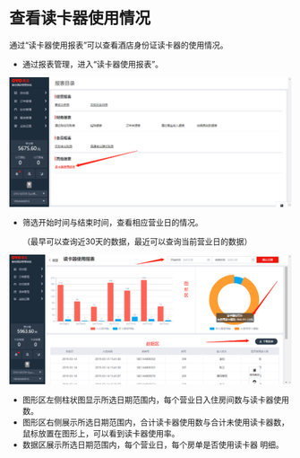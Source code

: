 # 查看读卡器使用情况

通过“读卡器使用报表”可以查看酒店身份证读卡器的使用情况。

* 通过报表管理，进入“读卡器使用报表”。

![](../../../.gitbook/assets/image%20%28248%29.png)

* 筛选开始时间与结束时间，查看相应营业日的情况。

  （最早可以查询近30天的数据，最近可以查询当前营业日的数据）

![](../../../.gitbook/assets/image%20%28474%29.png)

* 图形区左侧柱状图显示所选日期范围内，每个营业日入住房间数与读卡器使用数。
* 图形区右侧展示所选日期范围内，合计读卡器使用数与合计未使用读卡器数，鼠标放置在图形上，可以看到读卡器使用率。
* 数据区展示所选日期范围内，每个营业日，每个房单是否使用读卡器 明细。

